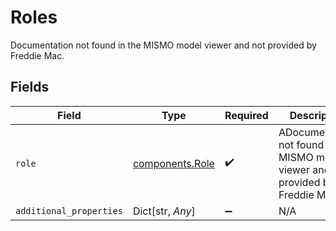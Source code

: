 # Roles

Documentation not found in the MISMO model viewer and not provided by Freddie Mac.


## Fields

| Field                                                                               | Type                                                                                | Required                                                                            | Description                                                                         |
| ----------------------------------------------------------------------------------- | ----------------------------------------------------------------------------------- | ----------------------------------------------------------------------------------- | ----------------------------------------------------------------------------------- |
| `role`                                                                              | [components.Role](../../models/components/role.md)                                  | :heavy_check_mark:                                                                  | ADocumentation not found in the MISMO model viewer and not provided by Freddie Mac. |
| `additional_properties`                                                             | Dict[str, *Any*]                                                                    | :heavy_minus_sign:                                                                  | N/A                                                                                 |